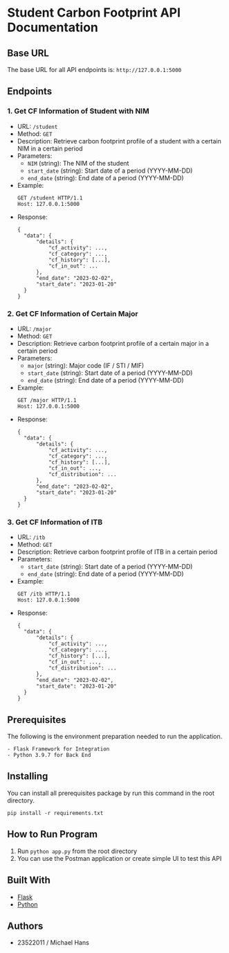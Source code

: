 # Student Carbon Footprint API Documentation

## Base URL
The base URL for all API endpoints is: `http://127.0.0.1:5000`

## Endpoints
### 1. Get CF Information of Student with NIM
- URL: `/student`
- Method: `GET`
- Description: Retrieve carbon footprint profile of  a student with a certain NIM in a certain period
- Parameters:
  - `NIM` (string): The NIM of the student
  - `start_date` (string): Start date of a period (YYYY-MM-DD)
  - `end_date` (string): End date of a period (YYYY-MM-DD)
- Example:
  ```http
  GET /student HTTP/1.1
  Host: 127.0.0.1:5000
- Response:
  ```
  {
    "data": {
        "details": {
            "cf_activity": ...,
            "cf_category": ...,
            "cf_history": [...],
            "cf_in_out": ...
        },
        "end_date": "2023-02-02",
        "start_date": "2023-01-20"
    }
  }
  ```
  
### 2. Get CF Information of Certain Major
- URL: `/major`
- Method: `GET`
- Description: Retrieve carbon footprint profile of a certain major in a certain period
- Parameters:
  - `major` (string): Major code (IF / STI / MIF)
  - `start_date` (string): Start date of a period (YYYY-MM-DD)
  - `end_date` (string): End date of a period (YYYY-MM-DD)
- Example:
  ```http
  GET /major HTTP/1.1
  Host: 127.0.0.1:5000
- Response:
  ```
  {
    "data": {
        "details": {
            "cf_activity": ...,
            "cf_category": ...,
            "cf_history": [...],
            "cf_in_out": ...,
            "cf_distribution": ...
        },
        "end_date": "2023-02-02",
        "start_date": "2023-01-20"
    }
  }
  ```

### 3. Get CF Information of ITB
- URL: `/itb`
- Method: `GET`
- Description: Retrieve carbon footprint profile of ITB in a certain period
- Parameters:
  - `start_date` (string): Start date of a period (YYYY-MM-DD)
  - `end_date` (string): End date of a period (YYYY-MM-DD)
- Example:
  ```http
  GET /itb HTTP/1.1
  Host: 127.0.0.1:5000
- Response:
  ```
  {
    "data": {
        "details": {
            "cf_activity": ...,
            "cf_category": ...,
            "cf_history": [...],
            "cf_in_out": ...,
            "cf_distribution": ...
        },
        "end_date": "2023-02-02",
        "start_date": "2023-01-20"
    }
  }
  ```

## Prerequisites

The following is the environment preparation needed to run the application.

```
- Flask Framework for Integration
- Python 3.9.7 for Back End
```

## Installing

You can install all prerequisites package by run this command in the root directory.
```
pip install -r requirements.txt
```

## How to Run Program
1. Run `python app.py` from the root directory
2. You can use the Postman application or create simple UI to test this API

## Built With

* [Flask](https://flask.palletsprojects.com/en/1.1.x/)
* [Python](https://www.python.org/)

## Authors

- 23522011 / Michael Hans